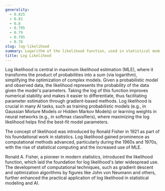```yaml
---
generality:
  - 0.825
  - 0.81
  - 0.8
  - 0.795
  - 0.79
  - 0.785
  - 0.78
slug: log-likelihood
summary: Logarithm of the likelihood function, used in statistical models to measure how well a model explains a given set of data.
title: Log Likelihood
---
```


Log likelihood is central in maximum likelihood estimation (MLE), where it transforms the product of probabilities into a sum (via logarithm), simplifying the optimization of complex models. Given a probabilistic model and observed data, the likelihood represents the probability of the data given the model's parameters. Taking the log of this function improves numerical stability and makes it easier to differentiate, thus facilitating parameter estimation through gradient-based methods. Log likelihood is crucial in many AI tasks, such as training probabilistic models (e.g., in Gaussian Mixture Models or Hidden Markov Models) or learning weights in neural networks (e.g., in softmax classifiers), where maximizing the log likelihood helps find the best-fit model parameters.

The concept of likelihood was introduced by Ronald Fisher in 1921 as part of his foundational work in statistics. Log likelihood gained prominence as computational methods advanced, particularly during the 1960s and 1970s, with the rise of statistical computing and the increased use of MLE.

Ronald A. Fisher, a pioneer in modern statistics, introduced the likelihood function, which laid the foundation for log likelihood's later widespread use. The development of computational techniques, such as gradient descent and optimization algorithms by figures like John von Neumann and others, further enhanced the practical application of log likelihood in statistical modeling and AI.
